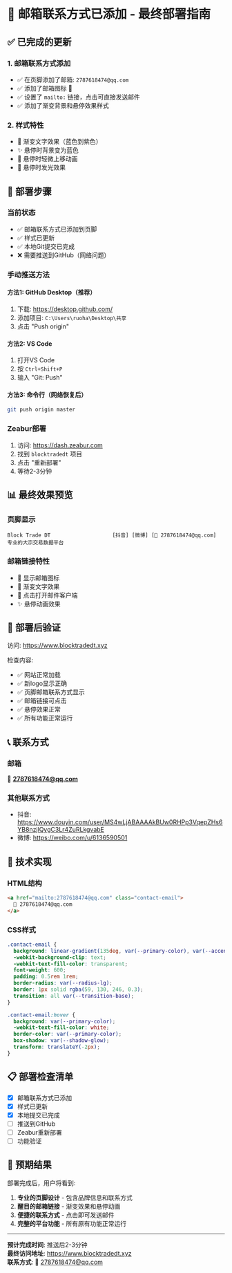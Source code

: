 # 📧 邮箱联系方式已添加 - 最终部署指南

## ✅ 已完成的更新

### 1. 邮箱联系方式添加
- ✅ 在页脚添加了邮箱: `2787618474@qq.com`
- ✅ 添加了邮箱图标 📧
- ✅ 设置了 `mailto:` 链接，点击可直接发送邮件
- ✅ 添加了渐变背景和悬停效果样式

### 2. 样式特性
- 🎨 渐变文字效果（蓝色到紫色）
- ✨ 悬停时背景变为蓝色
- 🔄 悬停时轻微上移动画
- 💫 悬停时发光效果

## 🚀 部署步骤

### 当前状态
- ✅ 邮箱联系方式已添加到页脚
- ✅ 样式已更新
- ✅ 本地Git提交已完成
- ❌ 需要推送到GitHub（网络问题）

### 手动推送方法

#### 方法1: GitHub Desktop（推荐）
1. 下载: https://desktop.github.com/
2. 添加项目: `C:\Users\ruoha\Desktop\共享`
3. 点击 "Push origin"

#### 方法2: VS Code
1. 打开VS Code
2. 按 `Ctrl+Shift+P`
3. 输入 "Git: Push"

#### 方法3: 命令行（网络恢复后）
```bash
git push origin master
```

### Zeabur部署
1. 访问: https://dash.zeabur.com
2. 找到 `blocktradedt` 项目
3. 点击 "重新部署"
4. 等待2-3分钟

## 📊 最终效果预览

### 页脚显示
```
Block Trade DT                    [抖音] [微博] [📧 2787618474@qq.com]
专业的大宗交易数据平台
```

### 邮箱链接特性
- 📧 显示邮箱图标
- 🎨 渐变文字效果
- 🔗 点击打开邮件客户端
- ✨ 悬停动画效果

## 🎯 部署后验证

访问: https://www.blocktradedt.xyz

检查内容:
- ✅ 网站正常加载
- ✅ 新logo显示正确
- ✅ 页脚邮箱联系方式显示
- ✅ 邮箱链接可点击
- ✅ 悬停效果正常
- ✅ 所有功能正常运行

## 📞 联系方式

### 邮箱
📧 **2787618474@qq.com**

### 其他联系方式
- 抖音: https://www.douyin.com/user/MS4wLjABAAAAkBUw0RHPp3VqepZHs6YB8nzjlQygC3Lr4ZuRLkgvabE
- 微博: https://weibo.com/u/6136590501

## 🔧 技术实现

### HTML结构
```html
<a href="mailto:2787618474@qq.com" class="contact-email">
  📧 2787618474@qq.com
</a>
```

### CSS样式
```css
.contact-email {
  background: linear-gradient(135deg, var(--primary-color), var(--accent-color));
  -webkit-background-clip: text;
  -webkit-text-fill-color: transparent;
  font-weight: 600;
  padding: 0.5rem 1rem;
  border-radius: var(--radius-lg);
  border: 1px solid rgba(59, 130, 246, 0.3);
  transition: all var(--transition-base);
}

.contact-email:hover {
  background: var(--primary-color);
  -webkit-text-fill-color: white;
  border-color: var(--primary-color);
  box-shadow: var(--shadow-glow);
  transform: translateY(-2px);
}
```

## 📋 部署检查清单

- [x] 邮箱联系方式已添加
- [x] 样式已更新
- [x] 本地提交已完成
- [ ] 推送到GitHub
- [ ] Zeabur重新部署
- [ ] 功能验证

## 🎉 预期结果

部署完成后，用户将看到:
1. **专业的页脚设计** - 包含品牌信息和联系方式
2. **醒目的邮箱链接** - 渐变效果和悬停动画
3. **便捷的联系方式** - 点击即可发送邮件
4. **完整的平台功能** - 所有原有功能正常运行

---

**预计完成时间**: 推送后2-3分钟  
**最终访问地址**: https://www.blocktradedt.xyz  
**联系方式**: 📧 2787618474@qq.com
